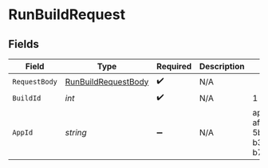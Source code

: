 # RunBuildRequest


## Fields

| Field                                                                 | Type                                                                  | Required                                                              | Description                                                           | Example                                                               |
| --------------------------------------------------------------------- | --------------------------------------------------------------------- | --------------------------------------------------------------------- | --------------------------------------------------------------------- | --------------------------------------------------------------------- |
| `RequestBody`                                                         | [RunBuildRequestBody](../../models/operations/RunBuildRequestBody.md) | :heavy_check_mark:                                                    | N/A                                                                   |                                                                       |
| `BuildId`                                                             | *int*                                                                 | :heavy_check_mark:                                                    | N/A                                                                   | 1                                                                     |
| `AppId`                                                               | *string*                                                              | :heavy_minus_sign:                                                    | N/A                                                                   | app-af469a92-5b45-4565-b3c4-b79878de67d2                              |